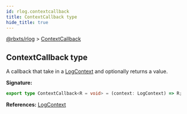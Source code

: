```yaml
---
id: rlog.contextcallback
title: ContextCallback type
hide_title: true
---
```


[@rbxts/rlog](./rlog.md) &gt; [ContextCallback](./rlog.contextcallback.md)

## ContextCallback type

A callback that take in a [LogContext](./rlog.logcontext.md) and optionally returns a value.

**Signature:**

```typescript
export type ContextCallback<R = void> = (context: LogContext) => R;
```
**References:** [LogContext](./rlog.logcontext.md)
